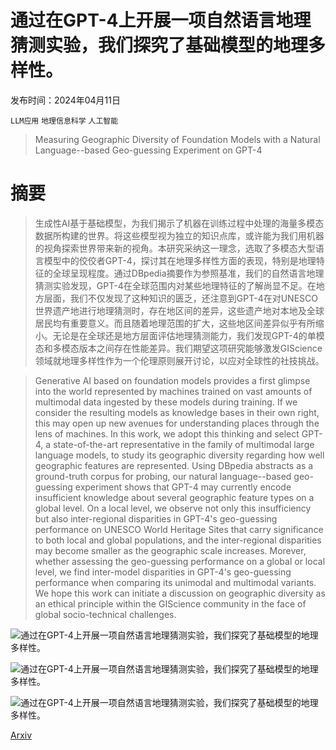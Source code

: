 # 通过在GPT-4上开展一项自然语言地理猜测实验，我们探究了基础模型的地理多样性。

发布时间：2024年04月11日

`LLM应用` `地理信息科学` `人工智能`

> Measuring Geographic Diversity of Foundation Models with a Natural Language--based Geo-guessing Experiment on GPT-4

# 摘要

> 生成性AI基于基础模型，为我们揭示了机器在训练过程中处理的海量多模态数据所构建的世界。将这些模型视为独立的知识点库，或许能为我们用机器的视角探索世界带来新的视角。本研究采纳这一理念，选取了多模态大型语言模型中的佼佼者GPT-4，探讨其在地理多样性方面的表现，特别是地理特征的全球呈现程度。通过DBpedia摘要作为参照基准，我们的自然语言地理猜测实验发现，GPT-4在全球范围内对某些地理特征的了解尚显不足。在地方层面，我们不仅发现了这种知识的匮乏，还注意到GPT-4在对UNESCO世界遗产地进行地理猜测时，存在地区间的差异，这些遗产地对本地及全球居民均有重要意义。而且随着地理范围的扩大，这些地区间差异似乎有所缩小。无论是在全球还是地方层面评估地理猜测能力，我们发现GPT-4的单模态和多模态版本之间存在性能差异。我们期望这项研究能够激发GIScience领域就地理多样性作为一个伦理原则展开讨论，以应对全球性的社技挑战。

> Generative AI based on foundation models provides a first glimpse into the world represented by machines trained on vast amounts of multimodal data ingested by these models during training. If we consider the resulting models as knowledge bases in their own right, this may open up new avenues for understanding places through the lens of machines. In this work, we adopt this thinking and select GPT-4, a state-of-the-art representative in the family of multimodal large language models, to study its geographic diversity regarding how well geographic features are represented. Using DBpedia abstracts as a ground-truth corpus for probing, our natural language--based geo-guessing experiment shows that GPT-4 may currently encode insufficient knowledge about several geographic feature types on a global level. On a local level, we observe not only this insufficiency but also inter-regional disparities in GPT-4's geo-guessing performance on UNESCO World Heritage Sites that carry significance to both local and global populations, and the inter-regional disparities may become smaller as the geographic scale increases. Morever, whether assessing the geo-guessing performance on a global or local level, we find inter-model disparities in GPT-4's geo-guessing performance when comparing its unimodal and multimodal variants. We hope this work can initiate a discussion on geographic diversity as an ethical principle within the GIScience community in the face of global socio-technical challenges.

![通过在GPT-4上开展一项自然语言地理猜测实验，我们探究了基础模型的地理多样性。](../../../paper_images/2404.07612/x1.png)

![通过在GPT-4上开展一项自然语言地理猜测实验，我们探究了基础模型的地理多样性。](../../../paper_images/2404.07612/x2.png)

![通过在GPT-4上开展一项自然语言地理猜测实验，我们探究了基础模型的地理多样性。](../../../paper_images/2404.07612/x3.png)

[Arxiv](https://arxiv.org/abs/2404.07612)